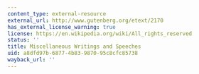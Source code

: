 ```yaml
---
content_type: external-resource
external_url: http://www.gutenberg.org/etext/2170
has_external_license_warning: true
license: https://en.wikipedia.org/wiki/All_rights_reserved
status: ''
title: Miscellaneous Writings and Speeches
uid: a8dfd97b-6877-4b83-9870-95c8cfc85738
wayback_url: ''
---
```

